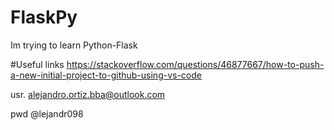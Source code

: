 # FlaskPy
Im trying to learn Python-Flask


#Useful links
https://stackoverflow.com/questions/46877667/how-to-push-a-new-initial-project-to-github-using-vs-code

usr.
alejandro.ortiz.bba@outlook.com

pwd
@lejandr098